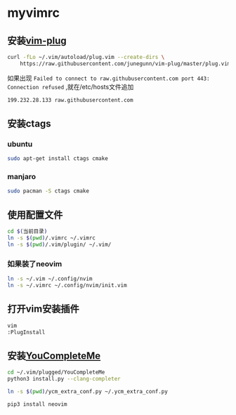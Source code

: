 # myvimrc

## 安装[vim-plug](https://github.com/junegunn/vim-plug/)

```bash
curl -fLo ~/.vim/autoload/plug.vim --create-dirs \
    https://raw.githubusercontent.com/junegunn/vim-plug/master/plug.vim
```

如果出现 ```Failed to connect to raw.githubusercontent.com port 443: Connection refused``` ,就在/etc/hosts文件追加

```bash
199.232.28.133 raw.githubusercontent.com
```


## 安装ctags

### ubuntu

```bash
sudo apt-get install ctags cmake
```

### manjaro

```bash
sudo pacman -S ctags cmake
```

## 使用配置文件

```bash
cd $(当前目录)
ln -s $(pwd)/.vimrc ~/.vimrc
ln -s $(pwd)/.vim/plugin/ ~/.vim/
```

### 如果装了neovim
```bash
ln -s ~/.vim ~/.config/nvim
ln -s ~/.vimrc ~/.config/nvim/init.vim
```

## 打开vim安装插件

```bash
vim
:PlugInstall
```

## 安装[YouCompleteMe](https://github.com/ycm-core/YouCompleteMe)

```bash
cd ~/.vim/plugged/YouCompleteMe
python3 install.py --clang-completer
```

```bash
ln -s $(pwd)/ycm_extra_conf.py ~/.ycm_extra_conf.py
```

```bash
pip3 install neovim
```
